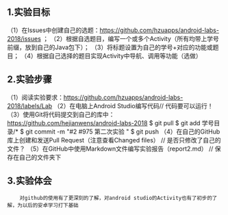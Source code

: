 ## 1.实验目标

  （1）在Issues中创建自己的选题：https://github.com/hzuapps/android-labs-2018/issues ；
  （2）根据自选题目，编写一个或多个Activity（所有均带上学号前缀，放到自己的Java包下）；
  （3）将标题设置为自己的学号+对应的功能或题目；
  （4）根据自己选择的题目实现Activity中导航、调用等功能（选做）
 
## 2.实验步骤
  （1）阅读实验要求：https://github.com/hzuapps/android-labs-2018/labels/Lab
  （2）在电脑上Android Studio编写代码// 代码要可以运行！
  （3）使用Git将代码提交到自己的库中：https://github.com/hejianwens/android-labs-2018
    $ git pull
    $ git add 学号目录/* 
    $ git commit -m "#2 #975 第二次实验 "
    $ git push
  （4）在自己的GitHub库上创建和发送Pull Request（注意查看Changed files）
        // 是否只修改了自己的文件？
  （5）在GitHub中使用Markdown文件编写实验报告（report2.md）
       // 保存在自己的文件夹下
## 3.实验体会
        对github的使用有了更深刻的了解，对android studio的Activity也有了初步的了解，为以后的安卓学习打下基础
